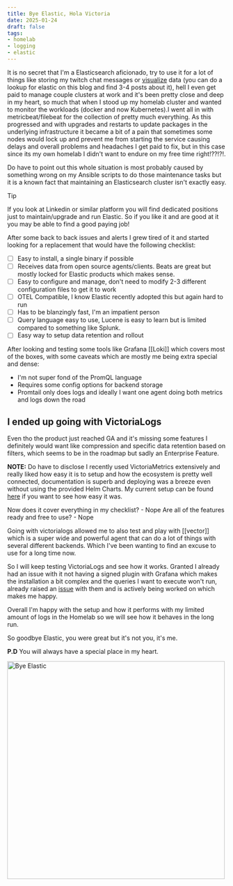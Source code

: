 ```yaml
---
title: Bye Elastic, Hola Victoria
date: 2025-01-24
draft: false 
tags:
- homelab
- logging
- elastic
---
```


It is no secret that I'm a Elasticsearch aficionado, try to use it for a lot of things like storing my twitch chat messages or [visualize](https://mvaldes.dev/archive/speedtest-kibana) data (you can do a lookup for elastic on this blog and find 3-4 posts about it), hell I even get paid to manage couple clusters at work and it's been pretty close and deep in my heart, so much that when I stood up my homelab cluster and wanted to monitor the workloads (docker and now Kubernetes).I went all in with metricbeat/filebeat for the collection of pretty much everything. As this progressed and with upgrades and restarts to update packages in the underlying infrastructure it became a bit of a pain that sometimes some nodes would lock up and prevent me from starting the service causing delays and overall problems and headaches I get paid to fix, but in this case since its my own homelab I didn't want to endure on my free time right!??!?!.

Do have to point out this whole situation is most probably caused by something wrong on my Ansible scripts to do those maintenance tasks but it is a known fact that maintaining an Elasticsearch cluster isn't exactly easy. 

> [!tip]
> If you look at Linkedin or similar platform you will find dedicated positions just to maintain/upgrade and run Elastic. So if you like it and are good at it you may be able to find a good paying job!

After some back to back issues and alerts I grew tired of it and started looking for a replacement that would have the following checklist:
- [ ] Easy to install, a single binary if possible
- [ ] Receives data from open source agents/clients. Beats are great but mostly locked for Elastic products which makes sense.
- [ ] Easy to configure and manage, don't need to modify 2-3 different configuration files to get it to work
- [ ] OTEL Compatible, I know Elastic recently adopted this but again hard to run
- [ ] Has to be blanzingly fast, I'm an impatient person
- [ ] Query language easy to use, Lucene is easy to learn but is limited compared to something like Splunk.
- [ ] Easy way to setup data retention and rollout

After looking and testing some tools like Grafana [[Loki]] which covers most of the boxes, with some caveats which are mostly me being extra special and dense:
- I'm not super fond of the PromQL language 
- Requires some config options for backend storage
- Promtail only does logs and ideally I want one agent doing both metrics and logs down the road

## I ended up going with VictoriaLogs

Even tho the product just reached GA and it's missing some features I definitely would want like compression and specific data retention based on filters, which seems to be in the roadmap but sadly an Enterprise Feature.

**NOTE:** Do have to disclose I recently used VictoriaMetrics extensively and really liked how easy it is to setup and how the ecosystem is pretty well connected, documentation is superb and deploying was a breeze even without using the provided Helm Charts. My current setup can be found [here](https://github.com/mvaldes14/k8s-app/victorialogs) if you want to see how easy it was.

Now does it cover everything in my checklist? - Nope
Are all of the features ready and free to use? - Nope

Going with victorialogs allowed me to also test and play with [[vector]] which is a super wide and powerful agent that can do a lot of things with several different backends. Which I've been wanting to find an excuse to use for a long time now.

So I will keep testing VictoriaLogs and see how it works. Granted I already had an issue with it not having a signed plugin with Grafana which makes the installation a bit complex and the queries I want to execute won't run, already raised an [issue](https://github.com/VictoriaMetrics/victorialogs-datasource/issues/212) with them and is actively being worked on which makes me happy.

Overall I'm happy with the setup and how it performs with my limited amount of logs in the Homelab so we will see how it behaves in the long run.

So goodbye Elastic, you were great but it's not you, it's me.

**P.D** You will always have a special place in my heart.

<img src="https://s3.mvaldes.dev/blog/bye-elastic.png" alt="Bye Elastic"  width=500px />